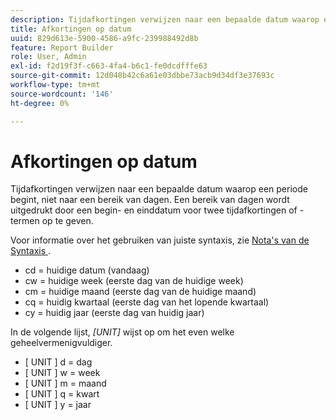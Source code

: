 ```yaml
---
description: Tijdafkortingen verwijzen naar een bepaalde datum waarop een periode begint, niet naar een bereik van dagen. Een bereik van dagen wordt uitgedrukt door een begin- en einddatum voor twee tijdafkortingen (of termen) op te geven.
title: Afkortingen op datum
uuid: 829d613e-5900-4586-a9fc-239988492d8b
feature: Report Builder
role: User, Admin
exl-id: f2d19f3f-c663-4fa4-b6c1-fe0dcdfffe63
source-git-commit: 12d048b42c6a61e03dbbe73acb9d34df3e37693c
workflow-type: tm+mt
source-wordcount: '146'
ht-degree: 0%

---
```


# Afkortingen op datum

Tijdafkortingen verwijzen naar een bepaalde datum waarop een periode begint, niet naar een bereik van dagen. Een bereik van dagen wordt uitgedrukt door een begin- en einddatum voor twee tijdafkortingen of -termen op te geven.

Voor informatie over het gebruiken van juiste syntaxis, zie [ Nota&#39;s van de Syntaxis ](/help/analyze/legacy-report-builder/data-requests/configuring-report-dates/c-customized-date-expressions/examples-of-date-ranges-using-customized-expressions.md#section_555D6563B2D94FA3BDD801DC0B8C289D).

* cd = huidige datum (vandaag)
* cw = huidige week (eerste dag van de huidige week)
* cm = huidige maand (eerste dag van de huidige maand)
* cq = huidig kwartaal (eerste dag van het lopende kwartaal)
* cy = huidig jaar (eerste dag van huidig jaar)

In de volgende lijst, *[UNIT]* wijst op om het even welke geheelvermenigvuldiger.

* [ UNIT ] d = dag
* [ UNIT ] w = week
* [ UNIT ] m = maand
* [ UNIT ] q = kwart
* [ UNIT ] y = jaar
